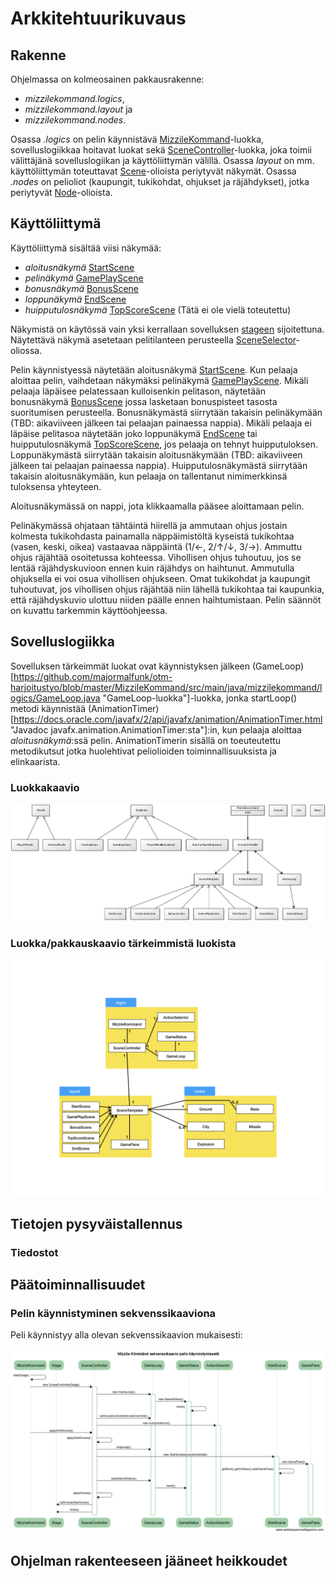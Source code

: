# Arkkitehtuurikuvaus

## Rakenne

Ohjelmassa on kolmeosainen pakkausrakenne:

* *mizzilekommand.logics*,
* *mizzilekommand.layout* ja
* *mizzilekommand.nodes*.

Osassa *.logics* on pelin käynnistävä [MizzileKommand](https://github.com/majormalfunk/otm-harjoitustyo/blob/master/MizzileKommand/src/main/java/mizzilekommand/logics/MizzileKommand.java "MizzileKommand-luokka")-luokka, sovelluslogiikkaa hoitavat luokat sekä [SceneController](https://github.com/majormalfunk/otm-harjoitustyo/blob/master/MizzileKommand/src/main/java/mizzilekommand/logics/SceneController.java "SceneController-luokka")-luokka, joka toimii välittäjänä sovelluslogiikan ja käyttöliittymän välillä. Osassa *layout* on mm. käyttöliittymän toteuttavat [Scene](https://docs.oracle.com/javase/8/javafx/api/javafx/scene/Scene.html "Javadoc javafx.scene:stä")-olioista periytyvät näkymät. Osassa *.nodes* on pelioliot (kaupungit, tukikohdat, ohjukset ja räjähdykset), jotka periytyvät [Node](https://docs.oracle.com/javase/8/javafx/api/javafx/scene/Node.html "Javadoc javafx.scene.node:sta")-olioista.

## Käyttöliittymä

Käyttöliittymä sisältää viisi näkymää:

* *aloitusnäkymä* [StartScene](https://github.com/majormalfunk/otm-harjoitustyo/blob/master/MizzileKommand/src/main/java/mizzilekommand/layout/StartScene.java "StartScene-luokka")
* *pelinäkymä* [GamePlayScene](https://github.com/majormalfunk/otm-harjoitustyo/blob/master/MizzileKommand/src/main/java/mizzilekommand/layout/GamePlayScene.java "GamePlayScene-luokka")
* *bonusnäkymä* [BonusScene](https://github.com/majormalfunk/otm-harjoitustyo/blob/master/MizzileKommand/src/main/java/mizzilekommand/layout/BonusScene.java "BonusScene-luokka")
* *loppunäkymä* [EndScene](https://github.com/majormalfunk/otm-harjoitustyo/blob/master/MizzileKommand/src/main/java/mizzilekommand/layout/EndScene.java "EndScene-luokka")
* *huipputulosnäkymä* [TopScoreScene](https://github.com/majormalfunk/otm-harjoitustyo/blob/master/MizzileKommand/src/main/java/mizzilekommand/layout/TopScoreScene.java "TopScoreScene-luokka") (Tätä ei ole vielä toteutettu)

Näkymistä on käytössä vain yksi kerrallaan sovelluksen [stageen](https://docs.oracle.com/javase/8/javafx/api/javafx/stage/Stage.html "Javadoc javafx.stage:sta") sijoitettuna. Näytettävä näkymä asetetaan pelitilanteen perusteella [SceneSelector](https://github.com/majormalfunk/otm-harjoitustyo/blob/master/MizzileKommand/src/main/java/mizzilekommand/logics/SceneSelector.java "SceneSelector-luokka")-oliossa.

Pelin käynnistyessä näytetään aloitusnäkymä [StartScene](https://github.com/majormalfunk/otm-harjoitustyo/blob/master/MizzileKommand/src/main/java/mizzilekommand/layout/StartScene.java "StartScene-luokka"). Kun pelaaja aloittaa pelin, vaihdetaan näkymäksi pelinäkymä [GamePlayScene](https://github.com/majormalfunk/otm-harjoitustyo/blob/master/MizzileKommand/src/main/java/mizzilekommand/layout/GamePlayScene.java "GamePlayScene-luokka"). Mikäli pelaaja läpäisee pelatessaan kulloisenkin pelitason, näytetään bonusnäkymä [BonusScene](https://github.com/majormalfunk/otm-harjoitustyo/blob/master/MizzileKommand/src/main/java/mizzilekommand/layout/BonusScene.java "BonusScene-luokka") jossa lasketaan bonuspisteet tasosta suoritumisen perusteella. Bonusnäkymästä siirrytään takaisin pelinäkymään (TBD: aikaviiveen jälkeen tai pelaajan painaessa nappia). Mikäli pelaaja ei läpäise pelitasoa näytetään joko loppunäkymä [EndScene](https://github.com/majormalfunk/otm-harjoitustyo/blob/master/MizzileKommand/src/main/java/mizzilekommand/layout/EndScene.java "EndScene-luokka") tai huipputulosnäkymä [TopScoreScene](https://github.com/majormalfunk/otm-harjoitustyo/blob/master/MizzileKommand/src/main/java/mizzilekommand/layout/TopScoreScene.java "TopScoreScene-luokka"), jos pelaaja on tehnyt huipputuloksen. Loppunäkymästä siirrytään takaisin aloitusnäkymään (TBD: aikaviiveen jälkeen tai pelaajan painaessa nappia). Huipputulosnäkymästä siirrytään takaisin aloitusnäkymään, kun pelaaja on tallentanut nimimerkkinsä tuloksensa yhteyteen.

Aloitusnäkymässä on nappi, jota klikkaamalla pääsee aloittamaan pelin.

Pelinäkymässä ohjataan tähtäintä hiirellä ja ammutaan ohjus jostain kolmesta tukikohdasta painamalla näppäimistöltä kyseistä tukikohtaa (vasen, keski, oikea) vastaavaa näppäintä (1/&larr;, 2/&uarr;/&darr;, 3/&rarr;). Ammuttu ohjus räjähtää osoitetussa kohteessa. Vihollisen ohjus tuhoutuu, jos se lentää räjähdyskuvioon ennen kuin räjähdys on haihtunut. Ammutulla ohjuksella ei voi osua vihollisen ohjukseen. Omat tukikohdat ja kaupungit tuhoutuvat, jos vihollisen ohjus räjähtää niin lähellä tukikohtaa tai kaupunkia, että räjähdyskuvio ulottuu niiden päälle ennen haihtumistaan. Pelin säännöt on kuvattu tarkemmin käyttöohjeessa.

## Sovelluslogiikka

Sovelluksen tärkeimmät luokat ovat käynnistyksen jälkeen (GameLoop)[https://github.com/majormalfunk/otm-harjoitustyo/blob/master/MizzileKommand/src/main/java/mizzilekommand/logics/GameLoop.java "GameLoop-luokka"]-luokka, jonka startLoop() metodi käynnistää (AnimationTimer)[https://docs.oracle.com/javafx/2/api/javafx/animation/AnimationTimer.html "Javadoc javafx.animation.AnimationTimer:sta"]:in, kun pelaaja aloittaa *aloitusnäkymä*:ssä pelin. AnimationTimerin sisällä on toeuteutettu metodikutsut jotka huolehtivat peliolioiden toiminnallisuuksista ja elinkaarista.

### Luokkakaavio

![Luokkakaavio](https://github.com/majormalfunk/otm-harjoitustyo/blob/master/dokumentaatio/luokkakaavio.png)

### Luokka/pakkauskaavio tärkeimmistä luokista

![Luokka/pakkauskaavio](https://github.com/majormalfunk/otm-harjoitustyo/blob/master/dokumentaatio/LuokkaPakkauskaavio.png)

## Tietojen pysyväistallennus



### Tiedostot



## Päätoiminnallisuudet

### Pelin käynnistyminen sekvenssikaaviona

Peli käynnistyy alla olevan sekvenssikaavion mukaisesti:

![Sekvenssikaavio pelin käynnistymisestä](https://github.com/majormalfunk/otm-harjoitustyo/blob/master/dokumentaatio/SekvenssikaavioKaynnistymisesta.png)

## Ohjelman rakenteeseen jääneet heikkoudet



